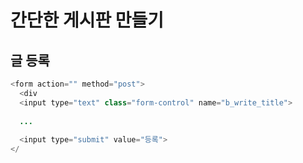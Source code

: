 # 간단한 게시판 만들기 

## 글 등록 
``` java
<form action="" method="post">
  <div
  <input type="text" class="form-control" name="b_write_title">
  
  ...
  
  <input type="submit" value="등록">
</
```
